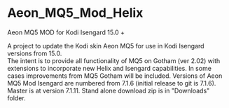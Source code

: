 # Aeon_MQ5_Mod_Helix
Aeon MQ5 MOD for Kodi Isengard 15.0 +

A project to update the Kodi skin Aeon MQ5 for use in Kodi Isengard versions from 15.0.  
The intent is to provide all functionality of MQ5 on Gotham (ver 2.02) with extensions to incorporate
new Helix and Isengard capabilities.  In some cases improvements from MQ5 Gotham will be included.  Versions
of Aeon MQ5 Mod Isengard are numbered from 7.1.6 (initial release to git is 7.1.6).  Master is at version
7.1.11.  Stand alone download zip is in "Downloads" folder.
